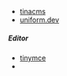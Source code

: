 - [tinacms](https://tina.io/docs/setup-overview/)
- [uniform.dev](https://uniform.dev/)


##### Editor
- [tinymce](https://www.tiny.cloud/)
- 